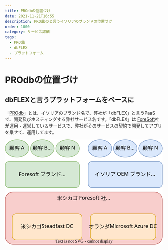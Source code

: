 ```yaml
---
title: PROdbの位置づけ
date: 2021-11-21T16:55
description: PROdbのと言うイソリアのブランドの位置づけ
order: 1000
category: サービス詳細
tags:
  - PROdb
  - dbFLEX
  - プラットフォーム
---
```


# PROdbの位置づけ
## dbFLEXと言うプラットフォームをベースに
「[PROdb](https://esolia.co.jp/prodb)」とは、イソリアのブランド名で、弊社が「dbFLEX」と言うPaaSで、開発及びホスティングする弊社サービス名です。「dbFLEX」は [ForeSoft](https://www.foresoft.net/)社が運用・運営しているサービスで、弊社がそのサービスの契約で開発してアプリを乗せて、運用してます。

![図： PROdbの位置づけ](/static/figure-where-does-prodb-fit.ja.svg)

